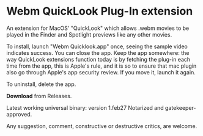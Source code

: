 # Webm QuickLook Plug-In extension  
  

An extension for MacOS' "QuickLook" which allows .webm movies to be played in the Finder and Spotlight previews like any other movies.


To install, launch "Webm Quicklook.app" once, seeing the sample video indicates success. 
You can close the app.
Keep the app somewhere: the way QuickLook extensions function today is by fetching the plug-in each time from the app, this is Apple's rule, and it is so to ensure that mac plugin also go through Apple's app security review.
If you move it, launch it again.


To uninstall, delete the app.






     
**Download** from Releases.

Latest working universal binary: version 1.feb27
Notarized and gatekeeper-approved.



Any suggestion, comment, constructive or destructive critics, are welcome.



